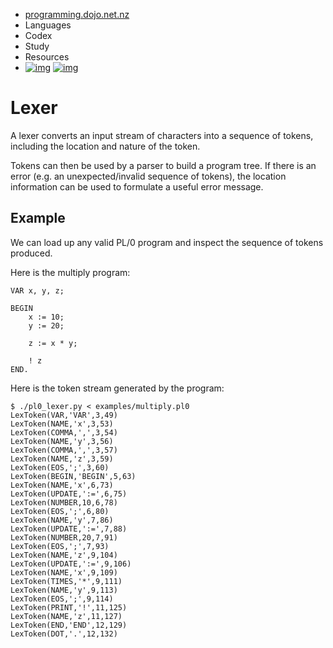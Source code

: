 - [programming.dojo.net.nz](https://programming.dojo.net.nz/welcome/index)
- Languages
- Codex
- Study
- Resources
- [![img](https://programming.dojo.net.nz/_static/space-ship-icon.png)](http://www.oriontransfer.co.nz/) [![img](https://programming.dojo.net.nz/_static/twitter-icon.png)](http://twitter.com/oriontransfer)

# Lexer

A lexer converts an input stream of characters into a sequence of tokens, including the location and nature of the token.

Tokens can then be used by a parser to build a program tree. If there is an error (e.g. an unexpected/invalid sequence of tokens), the location information can be used to formulate a useful error message.

## Example

We can load up any valid PL/0 program and inspect the sequence of tokens produced.

Here is the multiply program:

```
VAR x, y, z;

BEGIN
	x := 10;
	y := 20;
	
	z := x * y;
	
	! z
END.
```

Here is the token stream generated by the program:

```
$ ./pl0_lexer.py < examples/multiply.pl0
LexToken(VAR,'VAR',3,49)
LexToken(NAME,'x',3,53)
LexToken(COMMA,',',3,54)
LexToken(NAME,'y',3,56)
LexToken(COMMA,',',3,57)
LexToken(NAME,'z',3,59)
LexToken(EOS,';',3,60)
LexToken(BEGIN,'BEGIN',5,63)
LexToken(NAME,'x',6,73)
LexToken(UPDATE,':=',6,75)
LexToken(NUMBER,10,6,78)
LexToken(EOS,';',6,80)
LexToken(NAME,'y',7,86)
LexToken(UPDATE,':=',7,88)
LexToken(NUMBER,20,7,91)
LexToken(EOS,';',7,93)
LexToken(NAME,'z',9,104)
LexToken(UPDATE,':=',9,106)
LexToken(NAME,'x',9,109)
LexToken(TIMES,'*',9,111)
LexToken(NAME,'y',9,113)
LexToken(EOS,';',9,114)
LexToken(PRINT,'!',11,125)
LexToken(NAME,'z',11,127)
LexToken(END,'END',12,129)
LexToken(DOT,'.',12,132)
```